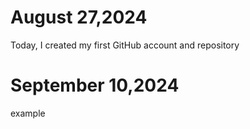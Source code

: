 # August 27,2024
Today, I created my first GitHub account and repository

# September 10,2024
example
